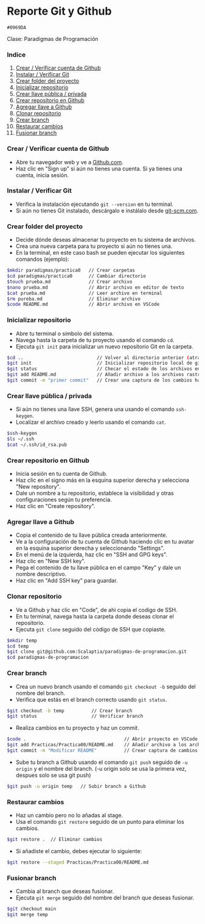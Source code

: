 # Reporte Git y Github
`#0969DA`

Clase: Paradigmas de Programación

### Indice

1. [Crear / Verificar cuenta de Github](#crear--verificar-cuenta-de-github)
2. [Instalar / Verificar Git](#instalar--verificar-git)
3. [Crear folder del proyecto](#crear-folder-del-proyecto)
4. [Inicializar repositorio](#inicializar-repositorio)
5. [Crear llave pública / privada](#crear-llave-pública--privada)
6. [Crear repositorio en Github](#crear-repositorio-en-github)
7. [Agregar llave a Github](#agregar-llave-a-github)
8. [Clonar repositorio](#clonar-repositorio)
9. [Crear branch](#crear-branch)
10. [Restaurar cambios](#restaurar-cambios)
11. [Fusionar branch](#fusionar-branch)

### Crear / Verificar cuenta de Github

- Abre tu navegador web y ve a [Github.com](https://github.com/).
- Haz clic en "Sign up" si aún no tienes una cuenta. Si ya tienes una cuenta, inicia sesión.

### Instalar / Verificar Git

- Verifica la instalación ejecutando `git --version` en tu terminal.
- Si aún no tienes Git instalado, descárgalo e instálalo desde [git-scm.com](https://git-scm.com/).

### Crear folder del proyecto

- Decide dónde deseas almacenar tu proyecto en tu sistema de archivos.
- Crea una nueva carpeta para tu proyecto si aún no tienes una.
- En la terminal, en este caso bash se pueden ejecutar los siguientes comandos (ejemplo):

```bash
$mkdir paradigmas/practica0   // Crear carpetas
$cd paradigmas/practica0      // Cambiar directorio
$touch prueba.md              // Crear archivo
$nano prueba.md               // Abrir archivo en editor de texto
$cat prueba.md                // Leer archivo en terminal
$rm pureba.md                 // Eliminar archivo
$code README.md               // Abrir archivo en VSCode
```

### Inicializar repositorio

- Abre tu terminal o símbolo del sistema.
- Navega hasta la carpeta de tu proyecto usando el comando `cd`.
- Ejecuta `git init` para inicializar un nuevo repositorio Git en la carpeta.

```bash
$cd ..                           // Volver al directorio anterior (atras)
$git init                        // Inicializar repositorio local de git
$git status                      // Checar el estado de los archivos en el repositorio
$git add README.md               // Añadir archivo a los archivos rastreados
$git commit -m "primer commit"   // Crear una captura de los cambios hasta el momento
```

### Crear llave pública / privada

- Si aún no tienes una llave SSH, genera una usando el comando `ssh-keygen`.
- Localizar el archivo creado y leerlo usando el comando `cat`.

```bash
$ssh-keygen
$ls ~/.ssh
$cat ~/.ssh/id_rsa.pub
```

### Crear repositorio en Github

- Inicia sesión en tu cuenta de Github.
- Haz clic en el signo más en la esquina superior derecha y selecciona "New repository".
- Dale un nombre a tu repositorio, establece la visibilidad y otras configuraciones según tu preferencia.
- Haz clic en "Create repository".

### Agregar llave a Github

- Copia el contenido de tu llave pública creada anteriormente.
- Ve a la configuración de tu cuenta de Github haciendo clic en tu avatar en la esquina superior derecha y seleccionando "Settings".
- En el menú de la izquierda, haz clic en "SSH and GPG keys".
- Haz clic en "New SSH key".
- Pega el contenido de tu llave pública en el campo "Key" y dale un nombre descriptivo.
- Haz clic en "Add SSH key" para guardar.

### Clonar repositorio

- Ve a Github y haz clic en "Code", de ahi copia el codigo de SSH.
- En tu terminal, navega hasta la carpeta donde deseas clonar el repositorio.
- Ejecuta `git clone` seguido del código de SSH que copiaste.

```bash
$mkdir temp
$cd temp
$git clone git@github.com:Scalaptia/paradigmas-de-programacion.git
$cd paradigmas-de-programacion
```

### Crear branch

- Crea un nuevo branch usando el comando `git checkout -b` seguido del nombre del branch.
- Verifica que estás en el branch correcto usando `git status`.

```bash
$git checkout -b temp          // Crear branch
$git status                    // Verificar branch
```

- Realiza cambios en tu proyecto y haz un commit.

```bash
$code .                                    // Abrir proyecto en VSCode
$git add Practicas/Practica00/README.md    // Añadir archivo a los archivos rastreados
$git commit -m "Modificar README"          // Crear captura de cambios
```

- Sube tu branch a Github usando el comando `git push` seguido de `-u origin` y el nombre del branch. (-u origin solo se usa la primera vez, despues solo se usa git push)

```bash
$git push -u origin temp   // Subir branch a Github
```

### Restaurar cambios

- Haz un cambio pero no lo añadas al stage.
- Usa el comando `git restore` seguido de un punto para eliminar los cambios.

```bash
$git restore .  // Eliminar cambios
```

- Si añadiste el cambio, debes ejecutar lo siguiente:

```bash
$git restore --staged Practicas/Practica00/README.md
```

### Fusionar branch

- Cambia al branch que deseas fusionar.
- Ejecuta `git merge` seguido del nombre del branch que deseas fusionar.

```bash
$git checkout main
$git merge temp
```
